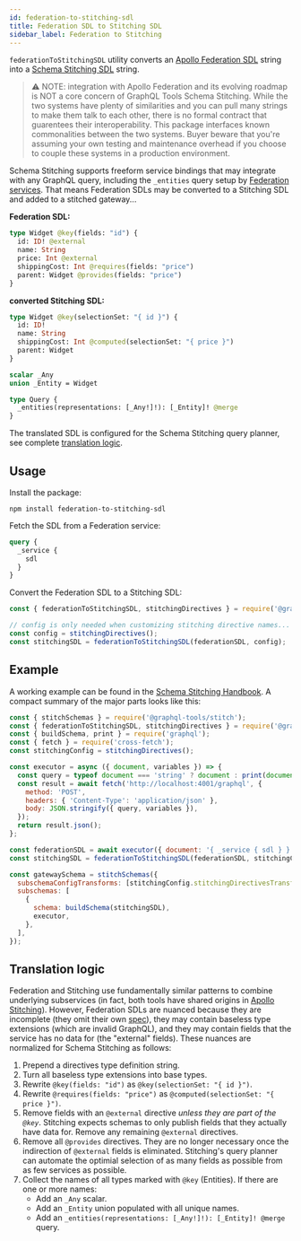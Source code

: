 ```yaml
---
id: federation-to-stitching-sdl
title: Federation SDL to Stitching SDL
sidebar_label: Federation to Stitching
---
```


`federationToStitchingSDL` utility converts an [Apollo Federation SDL](https://www.apollographql.com/docs/federation/federation-spec/) string into a [Schema Stitching SDL](https://www.graphql-tools.com/docs/stitch-directives-sdl/) string.

> ⚠️ NOTE: integration with Apollo Federation and its evolving roadmap is NOT a core concern of GraphQL Tools Schema Stitching. While the two systems have plenty of similarities and you can pull many strings to make them talk to each other, there is no formal contract that guarentees their interoperability. This package interfaces known commonalities between the two systems. Buyer beware that you're assuming your own testing and maintenance overhead if you choose to couple these systems in a production environment.

Schema Stitching supports freeform service bindings that may integrate with any GraphQL query, including the `_entities` query setup by [Federation services](https://github.com/apollographql/federation). That means Federation SDLs may be converted to a Stitching SDL and added to a stitched gateway...

**Federation SDL:**

```graphql
type Widget @key(fields: "id") {
  id: ID! @external
  name: String
  price: Int @external
  shippingCost: Int @requires(fields: "price")
  parent: Widget @provides(fields: "price")
}
```

**converted Stitching SDL:**

```graphql
type Widget @key(selectionSet: "{ id }") {
  id: ID!
  name: String
  shippingCost: Int @computed(selectionSet: "{ price }")
  parent: Widget
}

scalar _Any
union _Entity = Widget

type Query {
  _entities(representations: [_Any!]!): [_Entity]! @merge
}
```

The translated SDL is configured for the Schema Stitching query planner, see complete [translation logic](#translation-logic).

## Usage

Install the package:

```shell
npm install federation-to-stitching-sdl
```

Fetch the SDL from a Federation service:

```graphql
query {
  _service {
    sdl
  }
}
```

Convert the Federation SDL to a Stitching SDL:

```js
const { federationToStitchingSDL, stitchingDirectives } = require('@graphql-tools/stitching-directives');

// config is only needed when customizing stitching directive names...
const config = stitchingDirectives();
const stitchingSDL = federationToStitchingSDL(federationSDL, config);
```

## Example

A working example can be found in the [Schema Stitching Handbook](https://github.com/gmac/schema-stitching-handbook/tree/master/federation-services). A compact summary of the major parts looks like this:

```js
const { stitchSchemas } = require('@graphql-tools/stitch');
const { federationToStitchingSDL, stitchingDirectives } = require('@graphql-tools/stitching-directives');
const { buildSchema, print } = require('graphql');
const { fetch } = require('cross-fetch');
const stitchingConfig = stitchingDirectives();

const executor = async ({ document, variables }) => {
  const query = typeof document === 'string' ? document : print(document);
  const result = await fetch('http://localhost:4001/graphql', {
    method: 'POST',
    headers: { 'Content-Type': 'application/json' },
    body: JSON.stringify({ query, variables }),
  });
  return result.json();
};

const federationSDL = await executor({ document: '{ _service { sdl } }' });
const stitchingSDL = federationToStitchingSDL(federationSDL, stitchingConfig);

const gatewaySchema = stitchSchemas({
  subschemaConfigTransforms: [stitchingConfig.stitchingDirectivesTransformer],
  subschemas: [
    {
      schema: buildSchema(stitchingSDL),
      executor,
    },
  ],
});
```

## Translation logic

Federation and Stitching use fundamentally similar patterns to combine underlying subservices (in fact, both tools have shared origins in [Apollo Stitching](https://www.apollographql.com/docs/federation/migrating-from-stitching/)). However, Federation SDLs are nuanced because they are incomplete (they omit their own [spec](https://www.apollographql.com/docs/federation/federation-spec/)), they may contain baseless type extensions (which are invalid GraphQL), and they may contain fields that the service has no data for (the "external" fields). These nuances are normalized for Schema Stitching as follows:

1. Prepend a directives type definition string.
1. Turn all baseless type extensions into base types.
1. Rewrite `@key(fields: "id")` as `@key(selectionSet: "{ id }")`.
1. Rewrite `@requires(fields: "price")` as `@computed(selectionSet: "{ price }")`.
1. Remove fields with an `@external` directive _unless they are part of the `@key`_. Stitching expects schemas to only publish fields that they actually have data for. Remove any remaining `@external` directives.
1. Remove all `@provides` directives. They are no longer necessary once the indirection of `@external` fields is eliminated. Stitching's query planner can automate the optimial selection of as many fields as possible from as few services as possible.
1. Collect the names of all types marked with `@key` (Entities). If there are one or more names:
   - Add an `_Any` scalar.
   - Add an `_Entity` union populated with all unique names.
   - Add an `_entities(representations: [_Any!]!): [_Entity]! @merge` query.
